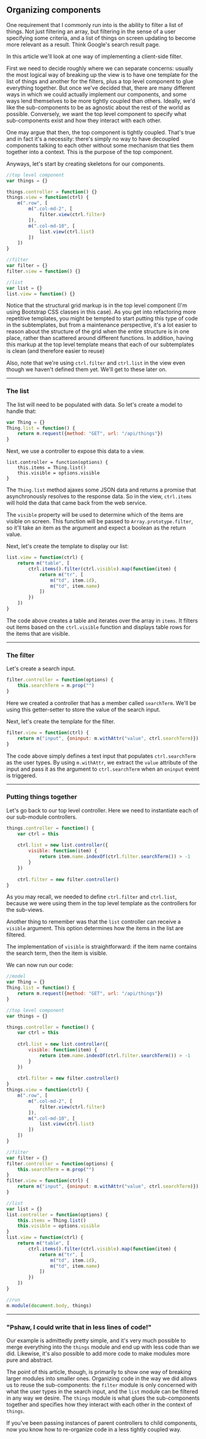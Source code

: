 ## Organizing components

One requirement that I commonly run into is the ability to filter a list of things. Not just filtering an array, but filtering in the sense of a user specifying some criteria, and a list of things on screen updating to become more relevant as a result. Think Google's search result page.

In this article we'll look at one way of implementing a client-side filter.

First we need to decide roughly where we can separate concerns: usually the most logical way of breaking up the view is to have one template for the list of things and another for the filters, plus a top level component to glue everything together. But once we've decided that, there are many different ways in which we could actually implement our components, and some ways lend themselves to be more tightly coupled than others. Ideally, we'd like the sub-components to be as agnostic about the rest of the world as possible. Conversely, we want the top level component to specify what sub-components exist and how they interact with each other.

One may argue that then, the top component is tightly coupled. That's true and in fact it's a necessity: there's simply no way to have decoupled components talking to each other without some mechanism that ties them together into a context. This is the purpose of the top component.

Anyways, let's start by creating skeletons for our components.

```javascript
//top level component
var things = {}

things.controller = function() {}
things.view = function(ctrl) {
	m(".row", [
		m(".col-md-2", [
			filter.view(ctrl.filter)
		]),
		m(".col-md-10", [
			list.view(ctrl.list)
		])
	])
}

//filter
var filter = {}
filter.view = function() {}

//list
var list = {}
list.view = function() {}
```

Notice that the structural grid markup is in the top level component (I'm using Bootstrap CSS classes in this case). As you get into refactoring more repetitive templates, you might be tempted to start putting this type of code in the subtemplates, but from a maintenance perspective, it's a lot easier to reason about the structure of the grid when the entire structure is in one place, rather than scattered around different functions. In addition, having this markup at the top level template means that each of our subtemplates is clean (and therefore easier to reuse)

Also, note that we're using `ctrl.filter` and `ctrl.list` in the view even though we haven't defined them yet. We'll get to these later on.

---

### The list

The list will need to be populated with data. So let's create a model to handle that:

```javascript
var Thing = {}
Thing.list = function() {
	return m.request({method: "GET", url: "/api/things"})
}
```

Next, we use a controller to expose this data to a view.

```
list.controller = function(options) {
	this.items = Thing.list()
	this.visible = options.visible
}
```

The `Thing.list` method ajaxes some JSON data and returns a promise that asynchronously resolves to the response data. So in the view, `ctrl.items` will hold the data that came back from the web service.

The `visible` property will be used to determine which of the items are visible on screen. This function will be passed to `Array.prototype.filter`, so it'll take an item as the argument and expect a boolean as the return value.

Next, let's create the template to display our list:

```javascript
list.view = function(ctrl) {
	return m("table", [
		ctrl.items().filter(ctrl.visible).map(function(item) {
			return m("tr", [
				m("td", item.id),
				m("td", item.name)
			])
		})
	])
}
```

The code above creates a table and iterates over the array in `items`. It filters out items based on the `ctrl.visible` function and displays table rows for the items that are visible.

---

### The filter

Let's create a search input.

```javascript
filter.controller = function(options) {
	this.searchTerm = m.prop("")
}
```

Here we created a controller that has a member called `searchTerm`. We'll be using this getter-setter to store the value of the search input.

Next, let's create the template for the filter.

```javascript
filter.view = function(ctrl) {
	return m("input", {oninput: m.withAttr("value", ctrl.searchTerm)})
}
```

The code above simply defines a text input that populates `ctrl.searchTerm` as the user types. By using `m.withAttr`, we extract the `value` attribute of the input and pass it as the argument to `ctrl.searchTerm` when an `oninput` event is triggered.

---

### Putting things together

Let's go back to our top level controller. Here we need to instantiate each of our sub-module controllers. 

```javascript
things.controller = function() {
	var ctrl = this
	
	ctrl.list = new list.controller({
		visible: function(item) {
			return item.name.indexOf(ctrl.filter.searchTerm()) > -1
		}
	})
	
	ctrl.filter = new filter.controller()
}
```

As you may recall, we needed to define `ctrl.filter` and `ctrl.list`, because we were using them in the top level template as the controllers for the sub-views.

Another thing to remember was that the `list` controller can receive a `visible` argument. This option determines how the items in the list are filtered.

The implementation of `visible` is straightforward: if the item name contains the search term, then the item is visible.

We can now run our code:

```javascript
//model
var Thing = {}
Thing.list = function() {
	return m.request({method: "GET", url: "/api/things"})
}

//top level component
var things = {}

things.controller = function() {
	var ctrl = this
	
	ctrl.list = new list.controller({
		visible: function(item) {
			return item.name.indexOf(ctrl.filter.searchTerm()) > -1
		}
	})
	
	ctrl.filter = new filter.controller()
}
things.view = function(ctrl) {
	m(".row", [
		m(".col-md-2", [
			filter.view(ctrl.filter)
		]),
		m(".col-md-10", [
			list.view(ctrl.list)
		])
	])
}

//filter
var filter = {}
filter.controller = function(options) {
	this.searchTerm = m.prop("")
}
filter.view = function(ctrl) {
	return m("input", {oninput: m.withAttr("value", ctrl.searchTerm)})
}

//list
var list = {}
list.controller = function(options) {
	this.items = Thing.list()
	this.visible = options.visible
}
list.view = function(ctrl) {
	return m("table", [
		ctrl.items().filter(ctrl.visible).map(function(item) {
			return m("tr", [
				m("td", item.id),
				m("td", item.name)
			])
		})
	])
}

//run
m.module(document.body, things)
```

---

### "Pshaw, I could write that in less lines of code!"

Our example is admittedly pretty simple, and it's very much possible to merge everything into the `things` module and end up with less code than we did. Likewise, it's also possible to add more code to make modules more pure and abstract.

The point of this article, though, is primarily to show one way of breaking larger modules into smaller ones. Organizing code in the way we did allows us to reuse the sub-components: the `filter` module is only concerned with what the user types in the search input, and the `list` module can be filtered in any way we desire. The `things` module is what glues the sub-components together and specifies how they interact with each other in the context of `things`.

If you've been passing instances of parent controllers to child components, now you know how to re-organize code in a less tightly coupled way.
